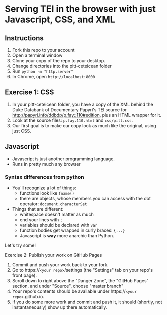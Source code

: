 # Serving TEI in the browser with just Javascript, CSS, and XML

## Instructions

1. Fork this repo to your account
1. Open a terminal window
1. Clone your copy of the repo to your desktop.
1. Change directories into the pitt-ceteicean folder
1. Run `python -m "http.server"`
1. In Chrome, open `http://localhost:8000`

## Exercise 1: CSS

1. In your pitt-ceteicean folder, you have a copy of the XML behind the Duke
Databank of Documentary Papyri's TEI source for <http://papyri.info/ddbdp/p.fay;;110#edition>,
plus an HTML wrapper for it.
2. Look at the source files: `p.fay.110.html` and `css/pitt.css`.
3. Our first goal is to make our copy look as much like the original, using just CSS.

## Javascript

* Javascript is just another programming language.
* Runs in pretty much any browser

### Syntax differences from python

* You'll recognize a lot of things:
  * functions look like `fname()`
  * there are objects, whose members you can access with the dot operator: `document.characterSet`
* Things that are different:
  * whitespace doesn't matter as much
  * end your lines with `;`
  * variables should be declared with `var`
  * function bodies get wrapped in curly braces: `{...}`
  * Javascript is **way** more anarchic than Python.

Let's try some!

Exercise 2: Publish your work on GitHub Pages

1. Commit and push your work back to your fork.
1. Go to https://`<your repo>`/settings (the "Settings" tab on your repo's front page).
1. Scroll down to right above the "Danger Zone", the "GitHub Pages" section, and under "Source", choose "master branch"
1. Your repo's contents should be available under https://`<your repo>`.github.io.
1. If you do some more work and commit and push it, it should (shortly, not instantaneously) show up there automatically.
